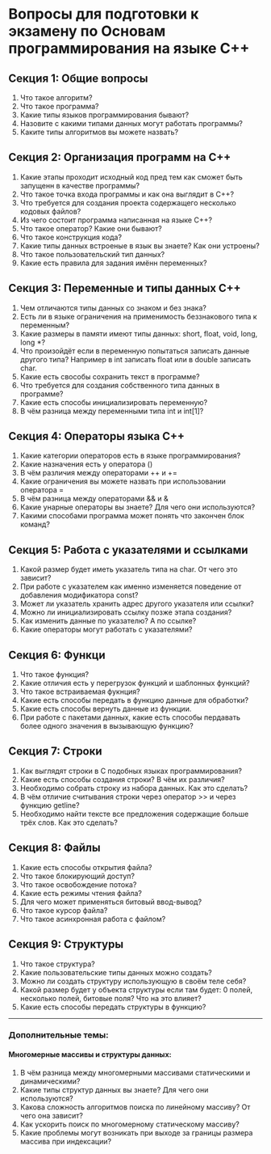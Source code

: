 # Вопросы для подготовки к экзамену по Основам программирования на языке C++

## Секция 1: Общие вопросы

1. Что такое алгоритм?
2. Что такое программа?
3. Какие типы языков программирования бывают?
4. Назовите с какими типами данных могут работать программы?
5. Каките типы алгоритмов вы можете назвать?

## Секция 2: Организация программ на C++

1. Какие этапы проходит исходный код пред тем как сможет быть запущенн в качестве программы?
2. Что такое точка входа программы и как она выглядит в C++?
3. Что требуется для создания проекта содержащего несколько кодовых файлов?
4. Из чего состоит программа написанная на языке C++?
5. Что такое оператор? Какие они бывают?
6. Что такое конструкция кода?
7. Какие типы данных встроеные в язык вы знаете? Как они устроены?
8. Что такое пользовательский тип данных?
9. Какие есть правила для задания имённ переменных?

## Секция 3: Переменные и типы данных C++

1. Чем отличаются типы данных со знаком и без знака?
2. Есть ли в языке ограничения на применимость беззнакового типа к переменным?
3. Какие размеры в памяти имеют типы данных: short, float, void, long, long *?
4. Что произойдёт если в переменную попытаться записать данные другого типа? Например в int записать float или в double записать char.
5. Какие есть свособы сохранить текст в программе?
6. Что требуется для создания собственного типа данных в программе?
7. Какие есть способы инициализировать переменную?
8. В чём разница между переменными типа int и int[1]?

## Секция 4: Операторы языка C++

1. Какие категории операторов есть в языке программирования?
2. Какие назначения есть у оператора ()
3. В чём различия между операторами ++ и  +=
4. Какие ограничения вы можете назвать при использовании оператора =
5. В чём разница между операторами && и &
6. Какие унарные операторы вы знаете? Для чего они используются?
7. Какими способами программа может понять что закончен блок команд?

## Секция 5: Работа с указателями и ссылками

1. Какой размер будет иметь указатель типа на char. От чего это зависит?
2. При работе с указателем как именно изменяется поведение от добавления модификатора const?
3. Может ли указатель хранить адрес другого указателя или ссылки?
4. Можно ли инициализировать ссылку позже этапа создания?
5. Как изменить данные по указателю? А по ссылке?
6. Какие операторы могут работать с указателями?

## Секция 6: Функци

1. Что такое функция?
2. Какие отличия есть у перегрузок функций и шаблонных функций?
3. Что такое встраиваемая фукнция?
4. Какие есть способы передать в функцию данные для обработки?
5. Какие есть способы вернуть данные из функции.
6. При работе с пакетами данных, какие есть способы пердавать более одного значения в вызывающую функцию?

## Секция 7: Строки

1. Как выглядят строки в C подобных языках программирования?
2. Какие есть способы создания строки? В чём их различия?
3. Необходимо собрать строку из набора данных. Как это сделать?
4. В чём отличие считывания строки через оператор >> и через функцию getline?
5. Необходимо найти тексте все предложения содержащие больше трёх слов. Как это сделать?

## Секция 8: Файлы

1. Какие есть способы открытия файла?
2. Что такое блокирующий доступ?
3. Что такое освобождение потока?
4. Какие есть режимы чтения файла?
5. Для чего может применяться битовый ввод-вывод?
6. Что такое курсор файла?
7. Что такое асинхронная работа с файлом?

## Секция 9: Структуры

1. Что такое структура?
2. Какие пользовательские типы данных можно создать?
3. Можно ли создать структуру использующую в своём теле себя?
4. Какой размер будет у объекта структуры если там будет: 0 полей, несколько полей, битовые поля? Что на это влияет?
5. Какие есть способы передать структуры в функцию?

---

### Дополнительные темы:

#### Многомерные массивы и структуры данных:

1. В чём разница между многомерными массивами статическими и динамическими?
2. Какие типы структур данных вы знаете? Для чего они используются?
3. Какова сложность алгоритмов поиска по линейному массиву? От чего она зависит?
4. Как ускорить поиск по многомерному статическому массиву?
5. Какие проблемы могут возникать при выходе за границы размера массива при индексации?
